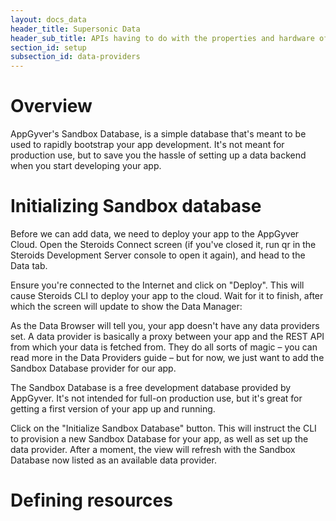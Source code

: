 ```yaml
---
layout: docs_data
header_title: Supersonic Data
header_sub_title: APIs having to do with the properties and hardware of your mobile device.
section_id: setup
subsection_id: data-providers
---
```


# Overview

AppGyver's Sandbox Database, is a simple database that's meant to be used to rapidly bootstrap your app development. It's not meant for production use, but to save you the hassle of setting up a data backend when you start developing your app.

# Initializing Sandbox database

Before we can add data, we need to deploy your app to the AppGyver Cloud. Open the Steroids Connect screen (if you've closed it, run qr in the Steroids Development Server console to open it again), and head to the Data tab.

Ensure you're connected to the Internet and click on "Deploy". This will cause Steroids CLI to deploy your app to the cloud. Wait for it to finish, after which the screen will update to show the Data Manager:

As the Data Browser will tell you, your app doesn't have any data providers set. A data provider is basically a proxy between your app and the REST API from which your data is fetched from. They do all sorts of magic – you can read more in the Data Providers guide – but for now, we just want to add the Sandbox Database provider for our app.

The Sandbox Database is a free development database provided by AppGyver. It's not intended for full-on production use, but it's great for getting a first version of your app up and running.

Click on the "Initialize Sandbox Database" button. This will instruct the CLI to provision a new Sandbox Database for your app, as well as set up the data provider. After a moment, the view will refresh with the Sandbox Database now listed as an available data provider.

# Defining resources